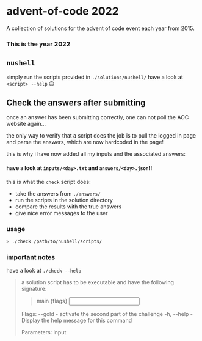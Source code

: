 # advent-of-code 2022
A collection of solutions for the advent of code event each year from 2015.
### This is the year 2022

## `nushell`
simply run the scripts provided in `./solutions/nushell/`
have a look at `<script> --help` :wink:

## Check the answers after submitting
once an answer has been submitting correctly, one can not poll the AOC website again...

the only way to verify that a script does the job is to pull the logged in page and parse the answers, which are now hardcoded in the page!

this is why i have now added all my inputs and the associated answers:
#### have a look at `inputs/<day>.txt` and `answers/<day>.json`!!

this is what the `check` script does:
- take the answers from `./answers/`
- run the scripts in the solution directory
- compare the results with the true answers
- give nice error messages to the user

### usage
```bash
> ./check /path/to/nushell/scripts/
```

### important notes
have a look at `./check --help`

> a solution script has to be executable and have the following signature:
>    > main {flags} <input>
> 
>    Flags:
>      --gold - activate the second part of the challenge
>      -h, --help - Display the help message for this command
> 
>    Parameters:
>      input <string>
